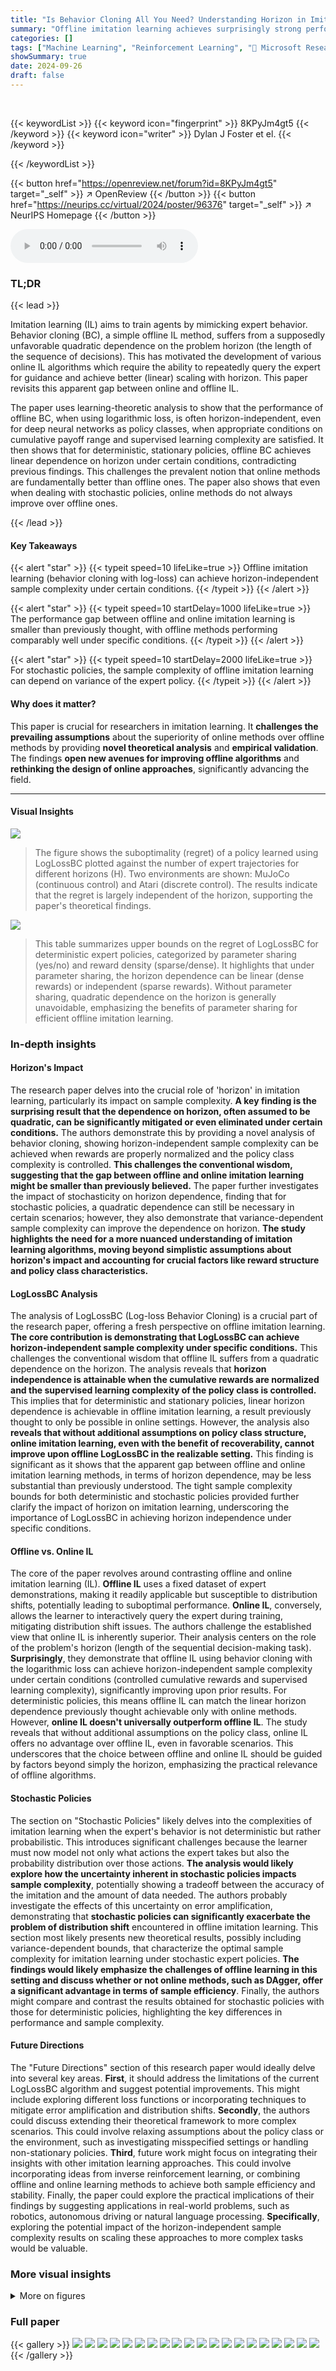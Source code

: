 ```yaml
---
title: "Is Behavior Cloning All You Need? Understanding Horizon in Imitation Learning"
summary: "Offline imitation learning achieves surprisingly strong performance, matching online methods' efficiency under certain conditions, contradicting prior assumptions."
categories: []
tags: ["Machine Learning", "Reinforcement Learning", "🏢 Microsoft Research",]
showSummary: true
date: 2024-09-26
draft: false
---
```


<br>

{{< keywordList >}}
{{< keyword icon="fingerprint" >}} 8KPyJm4gt5 {{< /keyword >}}
{{< keyword icon="writer" >}} Dylan J Foster et el. {{< /keyword >}}
 
{{< /keywordList >}}

{{< button href="https://openreview.net/forum?id=8KPyJm4gt5" target="_self" >}}
↗ OpenReview
{{< /button >}}
{{< button href="https://neurips.cc/virtual/2024/poster/96376" target="_self" >}}
↗ NeurIPS Homepage
{{< /button >}}


<audio controls>
    <source src="https://ai-paper-reviewer.com/8KPyJm4gt5/podcast.wav" type="audio/wav">
    Your browser does not support the audio element.
</audio>


### TL;DR


{{< lead >}}

Imitation learning (IL) aims to train agents by mimicking expert behavior. Behavior cloning (BC), a simple offline IL method, suffers from a supposedly unfavorable quadratic dependence on the problem horizon (the length of the sequence of decisions).  This has motivated the development of various online IL algorithms which require the ability to repeatedly query the expert for guidance and achieve better (linear) scaling with horizon. This paper revisits this apparent gap between online and offline IL.  

The paper uses learning-theoretic analysis to show that the performance of offline BC, when using logarithmic loss, is often horizon-independent, even for deep neural networks as policy classes, when appropriate conditions on cumulative payoff range and supervised learning complexity are satisfied.  It then shows that for deterministic, stationary policies, offline BC achieves linear dependence on horizon under certain conditions, contradicting previous findings. This challenges the prevalent notion that online methods are fundamentally better than offline ones. The paper also shows that even when dealing with stochastic policies, online methods do not always improve over offline ones.

{{< /lead >}}


#### Key Takeaways

{{< alert "star" >}}
{{< typeit speed=10 lifeLike=true >}} Offline imitation learning (behavior cloning with log-loss) can achieve horizon-independent sample complexity under certain conditions. {{< /typeit >}}
{{< /alert >}}

{{< alert "star" >}}
{{< typeit speed=10 startDelay=1000 lifeLike=true >}} The performance gap between offline and online imitation learning is smaller than previously thought, with offline methods performing comparably well under specific conditions. {{< /typeit >}}
{{< /alert >}}

{{< alert "star" >}}
{{< typeit speed=10 startDelay=2000 lifeLike=true >}} For stochastic policies, the sample complexity of offline imitation learning can depend on variance of the expert policy. {{< /typeit >}}
{{< /alert >}}

#### Why does it matter?
This paper is crucial for researchers in imitation learning.  It **challenges the prevailing assumptions** about the superiority of online methods over offline methods by providing **novel theoretical analysis** and **empirical validation**. The findings **open new avenues for improving offline algorithms** and **rethinking the design of online approaches**, significantly advancing the field.

------
#### Visual Insights



![](https://ai-paper-reviewer.com/8KPyJm4gt5/figures_1_1.jpg)

> The figure shows the suboptimality (regret) of a policy learned using LogLossBC plotted against the number of expert trajectories for different horizons (H).  Two environments are shown: MuJoCo (continuous control) and Atari (discrete control). The results indicate that the regret is largely independent of the horizon, supporting the paper's theoretical findings.





![](https://ai-paper-reviewer.com/8KPyJm4gt5/tables_4_1.jpg)

> This table summarizes upper bounds on the regret of LogLossBC for deterministic expert policies, categorized by parameter sharing (yes/no) and reward density (sparse/dense).  It highlights that under parameter sharing, the horizon dependence can be linear (dense rewards) or independent (sparse rewards).  Without parameter sharing, quadratic dependence on the horizon is generally unavoidable, emphasizing the benefits of parameter sharing for efficient offline imitation learning.





### In-depth insights


#### Horizon's Impact
The research paper delves into the crucial role of 'horizon' in imitation learning, particularly its impact on sample complexity.  **A key finding is the surprising result that the dependence on horizon, often assumed to be quadratic, can be significantly mitigated or even eliminated under certain conditions.** The authors demonstrate this by providing a novel analysis of behavior cloning, showing horizon-independent sample complexity can be achieved when rewards are properly normalized and the policy class complexity is controlled.  **This challenges the conventional wisdom, suggesting that the gap between offline and online imitation learning might be smaller than previously believed.** The paper further investigates the impact of stochasticity on horizon dependence, finding that for stochastic policies, a quadratic dependence can still be necessary in certain scenarios; however, they also demonstrate that variance-dependent sample complexity can improve the dependence on horizon.  **The study highlights the need for a more nuanced understanding of imitation learning algorithms, moving beyond simplistic assumptions about horizon's impact and accounting for crucial factors like reward structure and policy class characteristics.**

#### LogLossBC Analysis
The analysis of LogLossBC (Log-loss Behavior Cloning) is a crucial part of the research paper, offering a fresh perspective on offline imitation learning.  **The core contribution is demonstrating that LogLossBC can achieve horizon-independent sample complexity under specific conditions.** This challenges the conventional wisdom that offline IL suffers from a quadratic dependence on the horizon.  The analysis reveals that **horizon independence is attainable when the cumulative rewards are normalized and the supervised learning complexity of the policy class is controlled.** This implies that for deterministic and stationary policies, linear horizon dependence is achievable in offline imitation learning, a result previously thought to only be possible in online settings.  However, the analysis also **reveals that without additional assumptions on policy class structure, online imitation learning, even with the benefit of recoverability, cannot improve upon offline LogLossBC in the realizable setting.** This finding is significant as it shows that the apparent gap between offline and online imitation learning methods, in terms of horizon dependence, may be less substantial than previously understood. The tight sample complexity bounds for both deterministic and stochastic policies provided further clarify the impact of horizon on imitation learning, underscoring the importance of LogLossBC in achieving horizon independence under specific conditions.

#### Offline vs. Online IL
The core of the paper revolves around contrasting offline and online imitation learning (IL).  **Offline IL** uses a fixed dataset of expert demonstrations, making it readily applicable but susceptible to distribution shifts, potentially leading to suboptimal performance.  **Online IL**, conversely, allows the learner to interactively query the expert during training, mitigating distribution shift issues. The authors challenge the established view that online IL is inherently superior. Their analysis centers on the role of the problem's horizon (length of the sequential decision-making task).  **Surprisingly**, they demonstrate that offline IL using behavior cloning with the logarithmic loss can achieve horizon-independent sample complexity under certain conditions (controlled cumulative rewards and supervised learning complexity), significantly improving upon prior results. For deterministic policies, this means offline IL can match the linear horizon dependence previously thought achievable only with online methods. However, **online IL doesn't universally outperform offline IL**. The study reveals that without additional assumptions on the policy class, online IL offers no advantage over offline IL, even in favorable scenarios. This underscores that the choice between offline and online IL should be guided by factors beyond simply the horizon, emphasizing the practical relevance of offline algorithms.

#### Stochastic Policies
The section on "Stochastic Policies" likely delves into the complexities of imitation learning when the expert's behavior is not deterministic but rather probabilistic.  This introduces significant challenges because the learner must now model not only what actions the expert takes but also the probability distribution over those actions. **The analysis would likely explore how the uncertainty inherent in stochastic policies impacts sample complexity**, potentially showing a tradeoff between the accuracy of the imitation and the amount of data needed.  The authors probably investigate the effects of this uncertainty on error amplification, demonstrating that **stochastic policies can significantly exacerbate the problem of distribution shift** encountered in offline imitation learning. This section most likely presents new theoretical results, possibly including variance-dependent bounds, that characterize the optimal sample complexity for imitation learning under stochastic expert policies.  **The findings would likely emphasize the challenges of offline learning in this setting and discuss whether or not online methods, such as DAgger, offer a significant advantage in terms of sample efficiency**.  Finally, the authors might compare and contrast the results obtained for stochastic policies with those for deterministic policies, highlighting the key differences in performance and sample complexity.

#### Future Directions
The "Future Directions" section of this research paper would ideally delve into several key areas.  **First**, it should address the limitations of the current LogLossBC algorithm and suggest potential improvements. This might include exploring different loss functions or incorporating techniques to mitigate error amplification and distribution shifts.  **Secondly**, the authors could discuss extending their theoretical framework to more complex scenarios. This could involve relaxing assumptions about the policy class or the environment, such as investigating misspecified settings or handling non-stationary policies.  **Third**, future work might focus on integrating their insights with other imitation learning approaches. This could involve incorporating ideas from inverse reinforcement learning, or combining offline and online learning methods to achieve both sample efficiency and stability. Finally, the paper could explore the practical implications of their findings by suggesting applications in real-world problems, such as robotics, autonomous driving or natural language processing.  **Specifically**, exploring the potential impact of the horizon-independent sample complexity results on scaling these approaches to more complex tasks would be valuable.


### More visual insights

<details>
<summary>More on figures
</summary>


![](https://ai-paper-reviewer.com/8KPyJm4gt5/figures_20_1.jpg)

> This figure shows the dependence of expected regret on the horizon for different number of trajectories in two environments: MuJoCo Walker2d-v4 and Atari BeamRiderNoFrameskip-v4. The results indicate that increasing the horizon does not significantly affect the regret, which supports the theoretical findings of the paper.


![](https://ai-paper-reviewer.com/8KPyJm4gt5/figures_21_1.jpg)

> This figure shows the relationship between the number of expert trajectories, expected regret, and model complexity for the Dyck language generation task.  The left panel (a) displays how expected regret increases with horizon length (H) for different numbers of expert trajectories. The right panel (b) illustrates the growth in model complexity (measured by log product norm) as the horizon increases for Dyck and Car environments. The results suggest that increasing model complexity with increasing H contributes to higher regret in Dyck, while the Car environment exhibits much less sensitivity to horizon.


![](https://ai-paper-reviewer.com/8KPyJm4gt5/figures_22_1.jpg)

> This figure shows the relationship between expected regret and the number of expert trajectories in the Car environment for both log-loss and mean-squared loss functions.  The results are presented for various horizon values (H).  The key observation is that while regret decreases with increasing numbers of trajectories (as expected), a slight increase in regret is observed with increasing horizon values. This suggests a mild dependence of regret on the horizon.


![](https://ai-paper-reviewer.com/8KPyJm4gt5/figures_23_1.jpg)

> This figure displays the relationship between the expected regret and the horizon (H) for different numbers of trajectories (n) using two different environments: MuJoCo Walker2d (continuous control) and Atari BeamRider (discrete control). For both, the regret does not increase significantly with the horizon.  The results support the paper's theoretical findings that show the sample complexity for log-loss behavior cloning is horizon-independent.


![](https://ai-paper-reviewer.com/8KPyJm4gt5/figures_24_1.jpg)

> This figure shows the relationship between the Hellinger distance to the expert policy, the validation loss, and the expected reward of the learned policy for two different loss functions: LogLossBC and MSE Loss. It demonstrates that Hellinger distance serves as a better proxy for rollout performance compared to validation loss, especially when using LogLossBC.


![](https://ai-paper-reviewer.com/8KPyJm4gt5/figures_24_2.jpg)

> The figure shows the suboptimality (regret) of a policy learned using log-loss behavior cloning as a function of the number of expert trajectories and the horizon (H).  Two plots are shown: one for a continuous control environment (MuJoCo Walker2d-v4) and another for a discrete control environment (Atari BeamRiderNoFrameskip-v4). The key finding is that the regret is largely independent of the horizon, which supports the paper's theoretical claims.


</details>






### Full paper

{{< gallery >}}
<img src="https://ai-paper-reviewer.com/8KPyJm4gt5/1.png" class="grid-w50 md:grid-w33 xl:grid-w25" />
<img src="https://ai-paper-reviewer.com/8KPyJm4gt5/2.png" class="grid-w50 md:grid-w33 xl:grid-w25" />
<img src="https://ai-paper-reviewer.com/8KPyJm4gt5/3.png" class="grid-w50 md:grid-w33 xl:grid-w25" />
<img src="https://ai-paper-reviewer.com/8KPyJm4gt5/4.png" class="grid-w50 md:grid-w33 xl:grid-w25" />
<img src="https://ai-paper-reviewer.com/8KPyJm4gt5/5.png" class="grid-w50 md:grid-w33 xl:grid-w25" />
<img src="https://ai-paper-reviewer.com/8KPyJm4gt5/6.png" class="grid-w50 md:grid-w33 xl:grid-w25" />
<img src="https://ai-paper-reviewer.com/8KPyJm4gt5/7.png" class="grid-w50 md:grid-w33 xl:grid-w25" />
<img src="https://ai-paper-reviewer.com/8KPyJm4gt5/8.png" class="grid-w50 md:grid-w33 xl:grid-w25" />
<img src="https://ai-paper-reviewer.com/8KPyJm4gt5/9.png" class="grid-w50 md:grid-w33 xl:grid-w25" />
<img src="https://ai-paper-reviewer.com/8KPyJm4gt5/10.png" class="grid-w50 md:grid-w33 xl:grid-w25" />
<img src="https://ai-paper-reviewer.com/8KPyJm4gt5/11.png" class="grid-w50 md:grid-w33 xl:grid-w25" />
<img src="https://ai-paper-reviewer.com/8KPyJm4gt5/12.png" class="grid-w50 md:grid-w33 xl:grid-w25" />
<img src="https://ai-paper-reviewer.com/8KPyJm4gt5/13.png" class="grid-w50 md:grid-w33 xl:grid-w25" />
<img src="https://ai-paper-reviewer.com/8KPyJm4gt5/14.png" class="grid-w50 md:grid-w33 xl:grid-w25" />
<img src="https://ai-paper-reviewer.com/8KPyJm4gt5/15.png" class="grid-w50 md:grid-w33 xl:grid-w25" />
<img src="https://ai-paper-reviewer.com/8KPyJm4gt5/16.png" class="grid-w50 md:grid-w33 xl:grid-w25" />
<img src="https://ai-paper-reviewer.com/8KPyJm4gt5/17.png" class="grid-w50 md:grid-w33 xl:grid-w25" />
<img src="https://ai-paper-reviewer.com/8KPyJm4gt5/18.png" class="grid-w50 md:grid-w33 xl:grid-w25" />
<img src="https://ai-paper-reviewer.com/8KPyJm4gt5/19.png" class="grid-w50 md:grid-w33 xl:grid-w25" />
<img src="https://ai-paper-reviewer.com/8KPyJm4gt5/20.png" class="grid-w50 md:grid-w33 xl:grid-w25" />
{{< /gallery >}}